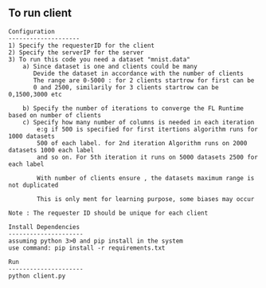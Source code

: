 To run client
------------------------------
	Configuration 
	--------------------
	1) Specify the requesterID for the client 
	2) Specify the serverIP for the server
	3) To run this code you need a dataset "mnist.data"
	    a) Since dataset is one and clients could be many
	       Devide the dataset in accordance with the number of clients
	       The range are 0-5000 : for 2 clients startrow for first can be 
	       0 and 2500, similarily for 3 clients startrow can be 0,1500,3000 etc
	    
	    b) Specify the number of iterations to converge the FL Runtime based on number of clients
	    c) Specify how many number of columns is needed in each iteration
	        e:g if 500 is specified for first itertions algorithm runs for 1000 datasets 
	        500 of each label. for 2nd iteration Algorithm runs on 2000 datasets 1000 each label
	        and so on. For 5th iteration it runs on 5000 datasets 2500 for each label
	        
	        With number of clients ensure , the datasets maximum range is not duplicated
	        
	        This is only ment for learning purpose, some biases may occur
	
	Note : The requester ID should be unique for each client    
	
	Install Dependencies
	---------------------
	assuming python 3>0 and pip install in the system
	use command: pip install -r requirements.txt

	Run
	---------------------
	python client.py